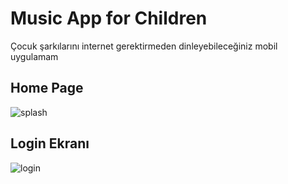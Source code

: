 # Music App for Children

Çocuk şarkılarını internet gerektirmeden dinleyebileceğiniz mobil uygulamam

## Home Page
![splash](https://i.hizliresim.com/12iedqp.png)

## Login Ekranı
![login](https://i.hizliresim.com/9w7nk48.png)
